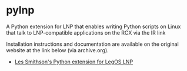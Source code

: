 # pylnp
A Python extension for LNP that enables writing Python scripts on Linux that talk to LNP-compatible applications on the RCX via the IR link

Installation instructions and documentation are available on the original website at the link below (via archive.org).
* [Les Smithson's Python extension for LegOS LNP](https://web.archive.org/web/20050306132419/http://www.hare.demon.co.uk/lego/pylnp.html)
